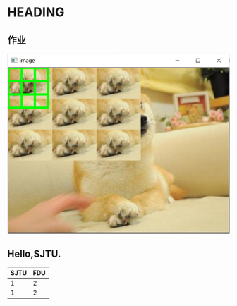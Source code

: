 # HEADING

## 作业

![效果图](pic.png)

## Hello,SJTU.

|  SJTU   | FDU  |
|  ----  | ----  |
| 1  | 2 |
| 1  | 2 |
